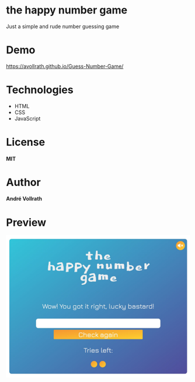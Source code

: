 # the happy number game
Just a simple and rude number guessing game

# Demo

https://avollrath.github.io/Guess-Number-Game/

# Technologies

- HTML
- CSS
- JavaScript

# License

#### MIT

# Author

#### André Vollrath

# Preview 

![](preview.jpg)